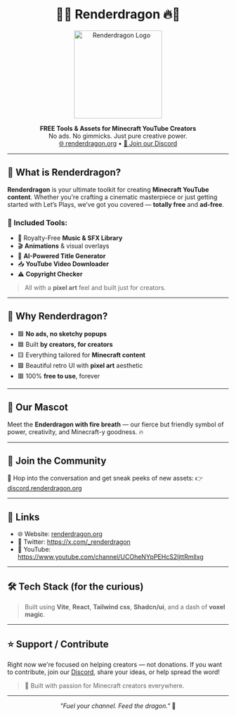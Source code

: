<h1 align="center">
  🐉🔥 Renderdragon 🔥🐉
</h1>

<p align="center">
  <img src="https://renderdragon.org/renderdragon.png" alt="Renderdragon Logo" width="200" />
</p>

<p align="center">
  <b>FREE Tools & Assets for Minecraft YouTube Creators</b><br>
  No ads. No gimmicks. Just pure creative power.<br>
  <a href="https://renderdragon.org">🌐 renderdragon.org</a> •
  <a href="https://discord.com/invite/d9zxkkdBWV">💬 Join our Discord</a>
</p>

---

## 🧱 What is Renderdragon?

**Renderdragon** is your ultimate toolkit for creating **Minecraft YouTube content**. Whether you're crafting a cinematic masterpiece or just getting started with Let’s Plays, we’ve got you covered — **totally free** and **ad-free**.

### 🔧 Included Tools:
- 🎵 Royalty-Free **Music & SFX Library**
- 🎬 **Animations** & visual overlays
- 🤖 **AI-Powered Title Generator**
- 📥 **YouTube Video Downloader**
- ⚠️ **Copyright Checker**

> All with a **pixel art** feel and built just for creators.

---

## 🚀 Why Renderdragon?

- 🟩 **No ads, no sketchy popups**
- 🟦 Built **by creators, for creators**
- 🟨 Everything tailored for **Minecraft content**
- 🟪 Beautiful retro UI with **pixel art** aesthetic
- 🟥 100% **free to use**, forever

---

## 🐉 Our Mascot

Meet the **Enderdragon with fire breath** — our fierce but friendly symbol of power, creativity, and Minecraft-y goodness. 🔥

---

## 📡 Join the Community

💬 Hop into the conversation and get sneak peeks of new assets:
👉 [discord.renderdragon.org](https://discord.renderdragon.org)

---

## 📎 Links

- 🌐 Website: [renderdragon.org](https://renderdragon.org)
- 📢 Twitter: https://x.com/_renderdragon
- 🎥 YouTube: https://www.youtube.com/channel/UCOheNYpPEHcS2ljttRmllxg

---

## 🛠️ Tech Stack (for the curious)

> Built using **Vite**, **React**, **Tailwind css**, **Shadcn/ui**, and a dash of **voxel magic**.

---

## ⭐ Support / Contribute

Right now we're focused on helping creators — not donations. If you want to contribute, join our [Discord](https://discord.renderdragon.org), share your ideas, or help spread the word!

> 💚 Built with passion for Minecraft creators everywhere.

---

<p align="center">
  <i>"Fuel your channel. Feed the dragon."</i> 🐉
</p>
